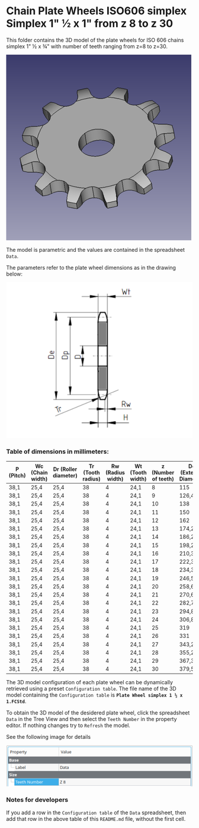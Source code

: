 # Chain Plate Wheels ISO606 simplex Simplex 1" ½ x 1" from z 8 to z 30

This folder contains the 3D model of the plate wheels for ISO 606 chains simplex 1" ½ x ¾" with number of teeth ranging from z=8 to z=30.

![Image](../images/simplex_screenshot.png "Plate Wheel Simplex")

The model is parametric and the values are contained in the spreadsheet `Data`.

The parameters refer to the plate wheel dimensions as in the drawing below:

![Drawing](../images/simplex_drawing.png "Drawing")

### Table of dimensions in millimeters:

P (Pitch)|Wc (Chain width)|Dr (Roller diameter)|Tr (Tooth radius)|Rw (Radius width)|Wt (Tooth width)|z (Number of teeth)|De (External Diameter)|Dp (Pitch diameter)|D (Hole diameter)|H (Total height)
---|---|---|---|---|---|---|---|---|---|---
38,1|25,4|25,4|38|4|24,1|8|115|99,55|25|24,1
38,1|25,4|25,4|38|4|24,1|9|126,4|111,4|25|24,1
38,1|25,4|25,4|38|4|24,1|10|138|123,29|25|24,1
38,1|25,4|25,4|38|4|24,1|11|150|135,21|25|24,1
38,1|25,4|25,4|38|4|24,1|12|162|147,22|25|24,1
38,1|25,4|25,4|38|4|24,1|13|174,2|159,18|25|24,1
38,1|25,4|25,4|38|4|24,1|14|186,2|171,22|25|24,1
38,1|25,4|25,4|38|4|24,1|15|198,2|183,26|25|24,1
38,1|25,4|25,4|38|4|24,1|16|210,3|195,3|25|24,1
38,1|25,4|25,4|38|4|24,1|17|222,3|207,34|25|24,1
38,1|25,4|25,4|38|4|24,1|18|234,3|219,42|25|24,1
38,1|25,4|25,4|38|4|24,1|19|246,5|231,49|25|24,1
38,1|25,4|25,4|38|4|24,1|20|258,6|243,57|25|24,1
38,1|25,4|25,4|38|4|24,1|21|270,6|255,65|30|24,1
38,1|25,4|25,4|38|4|24,1|22|282,7|267,73|30|24,1
38,1|25,4|25,4|38|4|24,1|23|294,8|279,8|30|24,1
38,1|25,4|25,4|38|4|24,1|24|306,8|291,88|30|24,1
38,1|25,4|25,4|38|4|24,1|25|319|304|30|24,1
38,1|25,4|25,4|38|4|24,1|26|331|316,08|30|24,1
38,1|25,4|25,4|38|4|24,1|27|343,2|328,19|30|24,1
38,1|25,4|25,4|38|4|24,1|28|355,2|340,27|30|24,1
38,1|25,4|25,4|38|4|24,1|29|367,3|352,38|30|24,1
38,1|25,4|25,4|38|4|24,1|30|379,5|364,5|40|24,1

The 3D model configuration of each plate wheel can be dynamically retrieved using a preset `Configuration table`.
The file name of the 3D model containing the `Configuration table` is **`Plate Wheel simplex 1 ½ x 1.FCStd`**.

To obtain the 3D model of the desidered plate wheel, click the spreadsheet `Data` in the Tree View and then select the `Teeth Number` in the property editor. If nothing changes try to `Refresh` the model.

See the following image for details

![Drawing](../images/configuration.png "Configuration")

### Notes for developers
If you add a row in the `Configuration table` of the `Data` spreadsheet, then add that row in the above table of this `README.md` file, without the first cell.
